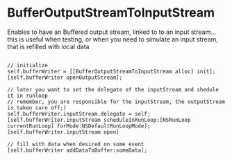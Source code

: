 # BufferOutputStreamToInputStream
Enables to have an Buffered output stream, linked to to an input stream... this is useful when testing, or when you need to simulate an input stream, that is refilled with local data


```

// initialize
self.bufferWriter = [[BufferOutputStreamToInputStream alloc] init];
[self.bufferWriter openOutputStream];

// later you want to set the delegate of the inputStream and shedule it in runloop
// remember, you are responsible for the inputStream, the outputStream is taken care off;)
self.bufferWriter.inputStream.delegate = self;
[self.bufferWriter.inputStream scheduleInRunLoop:[NSRunLoop currentRunLoop] forMode:NSDefaultRunLoopMode];
[self.bufferWriter.inputStream open]

// fill with data when desired on some event      
[self.bufferWriter addDataToBuffer:someData];

```
